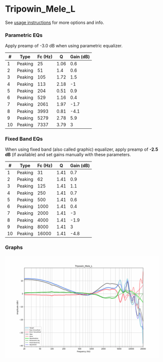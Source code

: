 # Tripowin_Mele_L
See [usage instructions](https://github.com/jaakkopasanen/AutoEq#usage) for more options and info.

### Parametric EQs
Apply preamp of -3.0 dB when using parametric equalizer.

|   # | Type    |   Fc (Hz) |    Q |   Gain (dB) |
|-----|---------|-----------|------|-------------|
|   1 | Peaking |        25 | 1.06 |         0.6 |
|   2 | Peaking |        51 | 1.4  |         0.6 |
|   3 | Peaking |       105 | 1.72 |         1.5 |
|   4 | Peaking |       113 | 2.18 |        -1   |
|   5 | Peaking |       204 | 0.51 |         0.9 |
|   6 | Peaking |       529 | 1.16 |         0.4 |
|   7 | Peaking |      2061 | 1.97 |        -1.7 |
|   8 | Peaking |      3993 | 0.81 |        -4.1 |
|   9 | Peaking |      5279 | 2.78 |         5.9 |
|  10 | Peaking |      7337 | 3.79 |         3   |

### Fixed Band EQs
When using fixed band (also called graphic) equalizer, apply preamp of **-2.5 dB** (if available) and set gains manually with these parameters.

|   # | Type    |   Fc (Hz) |    Q |   Gain (dB) |
|-----|---------|-----------|------|-------------|
|   1 | Peaking |        31 | 1.41 |         0.7 |
|   2 | Peaking |        62 | 1.41 |         0.9 |
|   3 | Peaking |       125 | 1.41 |         1.1 |
|   4 | Peaking |       250 | 1.41 |         0.7 |
|   5 | Peaking |       500 | 1.41 |         0.6 |
|   6 | Peaking |      1000 | 1.41 |         0.4 |
|   7 | Peaking |      2000 | 1.41 |        -3   |
|   8 | Peaking |      4000 | 1.41 |        -1.9 |
|   9 | Peaking |      8000 | 1.41 |         3   |
|  10 | Peaking |     16000 | 1.41 |        -4.8 |

### Graphs
![](./Tripowin_Mele_L.png)
